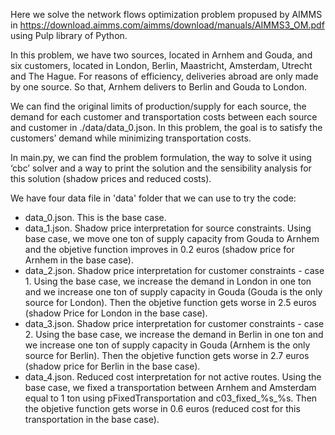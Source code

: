 Here we solve the network flows optimization problem propused by AIMMS in https://download.aimms.com/aimms/download/manuals/AIMMS3_OM.pdf using Pulp library of Python.

In this problem, we have two sources, located in Arnhem and Gouda, and six customers, located in London, Berlin, Maastricht, Amsterdam, Utrecht and The Hague. For reasons of efficiency, deliveries abroad are only made by one source. So that, Arnhem delivers to Berlin and Gouda to London.

We can find the original limits of production/supply for each source, the demand for each customer and transportation costs between each source and customer in ./data/data_0.json. In this problem, the goal is to satisfy the customers’ demand while minimizing transportation costs.

In main.py, we can find the problem formulation, the way to solve it using ‘cbc’ solver and a way to print the solution and the sensibility analysis for this solution (shadow prices and reduced costs).

We have four data file in 'data' folder that we can use to try the code:
* data_0.json. This is the base case.
* data_1.json. Shadow price interpretation for source constraints. Using base case, we move one ton of supply capacity from Gouda to Arnhem and the objetive function improves in 0.2 euros (shadow price for Arnhem in the base case).
* data_2.json. Shadow price interpretation for customer constraints - case 1. Using the base case, we increase the demand in London in one ton and we increase one ton of supply capacity in Gouda (Gouda is the only source for London). Then the objetive function gets worse in 2.5 euros (shadow Price for London in the base case).
* data_3.json. Shadow price interpretation for customer constraints - case 2. Using the base case, we increase the demand in Berlin in one ton and we increase one ton of supply capacity in Gouda (Arnhem is the only source for Berlin). Then the objetive function gets worse in 2.7 euros (shadow price for Berlin in the base case).
* data_4.json. Reduced cost interpretation for not active routes. Using the base case, we fixed a transportation between Arnhem and Amsterdam equal to 1 ton using pFixedTransportation and c03_fixed_%s_%s. Then the objetive function gets worse in 0.6 euros (reduced cost for this transportation in the base case).